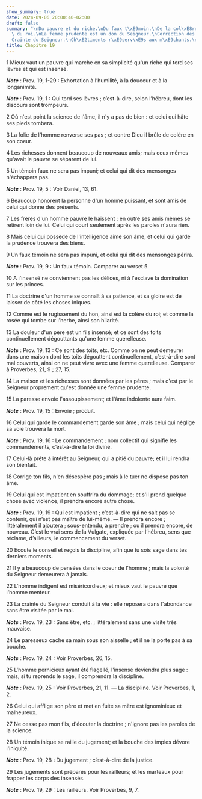 ```yaml
---
show_summary: true
date: 2024-09-06 20:00:40+02:00
draft: false
summary: "\nDu pauvre et du riche.\nDu faux t\xE9moin.\nDe la col\xE8re et de la bienveillance\
  \ du roi.\nLa femme prudente est un don du Seigneur.\nCorrection des enfants.\n\
  Crainte du Seigneur.\nCh\xE2timents r\xE9serv\xE9s aux m\xE9chants.\n"
title: Chapitre 19
---
```





1 Mieux vaut un pauvre qui marche en sa simplicité qu'un riche qui tord ses lèvres et qui est insensé.

***Note*** :  Prov. 19, 1-29 : Exhortation à l’humilité, à la douceur et à la longanimité.

***Note*** :  Prov. 19, 1 : Qui tord ses lèvres ; c’est-à-dire, selon l’hébreu, dont les discours sont trompeurs.


2 Où n'est point la science de l'âme, il n'y a pas de bien : et celui qui hâte ses pieds tombera.


3 La folie de l'homme renverse ses pas ; et contre Dieu il brûle de colère en son coeur.


4 Les richesses donnent beaucoup de nouveaux amis; mais ceux mêmes qu'avait le pauvre se séparent de lui.


5 Un témoin faux ne sera pas impuni; et celui qui dit des mensonges n'échappera pas.

***Note*** :  Prov. 19, 5 : Voir Daniel, 13, 61.


6 Beaucoup honorent la personne d'un homme puissant, et sont amis de celui qui donne des présents.


7 Les frères d'un homme pauvre le haïssent : en outre ses amis mêmes se retirent loin de lui. Celui qui court seulement après les paroles n'aura rien.


8 Mais celui qui possède de l'intelligence aime son âme, et celui qui garde la prudence trouvera des biens.


9 Un faux témoin ne sera pas impuni, et celui qui dit des mensonges périra.

***Note*** :  Prov. 19, 9 : Un faux témoin. Comparer au verset 5.


10 A l'insensé ne conviennent pas les délices, ni à l'esclave la domination sur les princes.


11 La doctrine d'un homme se connaît à sa patience, et sa gloire est de laisser de côté les choses iniques.


12 Comme est le rugissement du hon, ainsi est la colère du roi; et comme la rosée qui tombe sur l'herbe, ainsi son hilarité.


13 La douleur d'un père est un fils insensé; et ce sont des toits continuellement dégouttants qu'une femme querelleuse.

***Note*** :  Prov. 19, 13 : Ce sont des toits, etc. Comme on ne peut demeurer dans une maison dont les toits dégouttent continuellement, c’est-à-dire sont mal couverts, ainsi on ne peut vivre avec une femme querelleuse. Comparer à Proverbes, 21, 9 ; 27, 15.


14 La maison et les richesses sont données par les pères ; mais c'est par le Seigneur proprement qu'est donnée une femme prudente.


15 La paresse envoie l'assoupissement; et l'âme indolente aura faim.

***Note*** :  Prov. 19, 15 : Envoie ; produit.


16 Celui qui garde le commandement garde son âme ; mais celui qui néglige sa voie trouvera la mort.

***Note*** :  Prov. 19, 16 : Le commandement ; nom collectif qui signifie les commandements, c’est-à-dire la loi divine.


17 Celui-là prête à intérêt au Seigneur, qui a pitié du pauvre; et il lui rendra son bienfait.


18 Corrige ton fils, n'en désespère pas ; mais à le tuer ne dispose pas ton âme.


19 Celui qui est impatient en souffrira du dommage; et s'il prend quelque chose avec violence, il prendra encore autre chose.

***Note*** :  Prov. 19, 19 : Qui est impatient ; c’est-à-dire qui ne sait pas se contenir, qui n’est pas maître de lui-même. ― Il prendra encore ; littéralement il ajoutera ; sous-entendu, à prendre ; ou il prendra encore, de nouveau. C’est le vrai sens de la Vulgate, expliquée par l’hébreu, sens que réclame, d’ailleurs, le commencement du verset.


20 Ecoute le conseil et reçois la discipline, afin que tu sois sage dans tes derniers moments.


21 Il y a beaucoup de pensées dans le coeur de l'homme ; mais la volonté du Seigneur demeurera à jamais.


22 L'homme indigent est miséricordieux; et mieux vaut le pauvre que l'homme menteur.


23 La crainte du Seigneur conduit à la vie : elle reposera dans l'abondance sans être visitée par le mal.

***Note*** :  Prov. 19, 23 : Sans être, etc. ; littéralement sans une visite très mauvaise.


24 Le paresseux cache sa main sous son aisselle ; et il ne la porte pas à sa bouche.

***Note*** :  Prov. 19, 24 : Voir Proverbes, 26, 15.


25 L'homme pernicieux ayant été flagellé, l'insensé deviendra plus sage : mais, si tu reprends le sage, il comprendra la discipline.

***Note*** :  Prov. 19, 25 : Voir Proverbes, 21, 11. ― La discipline. Voir Proverbes, 1, 2.


26 Celui qui afflige son père et met en fuite sa mère est ignominieux et malheureux.


27 Ne cesse pas mon fils, d'écouter la doctrine ; n'ignore pas les paroles de la science.


28 Un témoin inique se raille du jugement; et la bouche des impies dévore l'iniquité.

***Note*** :  Prov. 19, 28 : Du jugement ; c’est-à-dire de la justice.


29 Les jugements sont préparés pour les railleurs; et les marteaux pour frapper les corps des insensés.

***Note*** :  Prov. 19, 29 : Les railleurs. Voir Proverbes, 9, 7.


